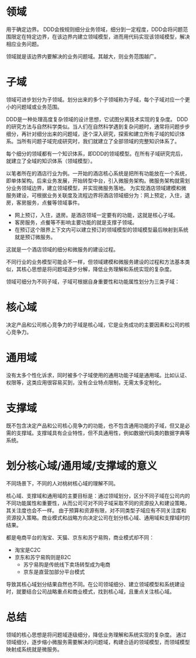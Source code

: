 # 领域
用于确定边界。
DDD会按规则细分业务领域，细分到一定程度，DDD会将问题范围限定在特定边界，在该边界内建立领域模型，进而用代码实现该领域模型，解决相应业务问题。

领域就是该边界内要解决的业务问题域。其越大，则业务范围越广。
# 子域
领域可进步划分为子领域。划分出来的多个子领域称为子域，每个子域对应一个更小的问题域或业务范围。

DDD是一种处理高度复杂领域的设计思想，它试图分离技术实现的复杂度。
DDD的研究方法与自然科学类似。当人们在自然科学遇到复杂问题时，通常将问题步步细分，再针对细分出来的问题域，逐个深入研究，探索和建立所有子域的知识体系。当所有问题子域完成研究时，我们就建立了全部领域的完整知识体系了。

每个细分的领域都有一个知识体系，即DDD的领域模型。在所有子域研究完后，就建立了全域的知识体系（领域模型）。

以笔者所在的酒店行业为例。一开始的酒店核心系统是把所有功能放在一个系统，即单体架构。后来业务发展，开始转型中台，引入微服务架构。微服务架构就需划分业务领域边界，建立领域模型，并实现微服务落地。
为实现酒店领域建模和微服务建设，可根据业务关联度及流程边界将酒店领域细分为：网上预定，入住，退房，客房服务，点餐等领域事件。
- 网上预订，入住，退房。是酒店领域一定要有的功能，这就是核心子域。
- 客房服务，点餐等不影响主要功能的就是支撑子领域。
- 在预订这个限界上下文内可以建立预订的领域模型的领域模型最后映射到系统就是预订微服务。

这就是一个酒店领域的细分和微服务的建设过程。

不同行业的业务模型可能会不一样，但领域建模和微服务建设的过程和方法基本类似，其核心思想是将问题域逐步分解，降低业务理解和系统实现的复杂度。

领域可细分为不同子域，子域可根据自身重要性和功能属性划分为三类子域：
# 核心域

决定产品和公司核心竞争力的子域是核心域，它是业务成功的主要因素和公司的核心竞争力。

# 通用域
没有太多个性化诉求，同时被多个子域使用的通用功能子域是通用域。比如认证、权限等，这类应用很容易买到，没有企业特点限制，无需太多定制化。

# 支撑域
既不包含决定产品和公司核心竞争力的功能，也不包含通用功能的子域，但又是必需的支撑域。支撑域具有企业特性，但不具通用性，例如数据代码类的数据字典等系统。

#  划分核心域/通用域/支撑域的意义

不同场景下，不同的人对桃树核心域的理解不同。

核心域、支撑域和通用域的主要目标是：通过领域划分，区分不同子域在公司内的不同功能属性和重要性，从而公司可对不同子域采取不同的资源投入和建设策略，其关注度也会不一样。
由于预算和资源有限，对不同类型子域应有不同关注度和资源投入策略。商业模式和战略方向决定公司在划分核心域、通用域和支撑域时的结果。

都是电商平台的淘宝、天猫、京东和苏宁易购，商业模式却不同：
- 淘宝是C2C
- 京东和苏宁易购则是B2C
	- 苏宁易购是传统线下卖场转型成为电商
	- 京东是直营加部分平台模式

导致其核心域划分结果自然也不同。在公司领域细分、建立领域模型和系统建设时，就要结合公司战略重点和商业模式，找到核心域，且重点关注核心域。

# 总结
领域的核心思想是将问题域逐级细分，降低业务理解和系统实现的复杂度。
通过领域细分，逐步缩小微服务需要解决的问题域，构建合适的领域模型，而领域模型映射成系统就是微服务。
